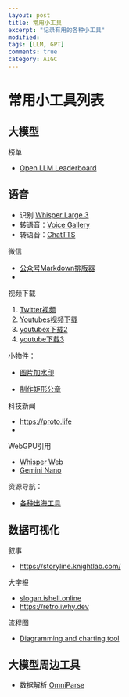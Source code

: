 ```yaml
---
layout: post
title: 常用小工具
excerpt: "记录有用的各种小工具"
modified: 
tags: [LLM, GPT]
comments: true
category: AIGC
---
```



# 常用小工具列表

## 大模型

榜单

- [Open LLM Leaderboard](https://huggingface.co/spaces/open-llm-leaderboard/open_llm_leaderboard)

## 语音

- 识别 [Whisper Large 3](https://huggingface.co/spaces/hf-audio/whisper-large-v3)
- 转语音：[Voice Gallery](https://speech.azure.cn/portal/voicegallery)
- 转语音：[ChatTTS](https://chattts.com)



微信

- [公众号Markdown排版器](https://quail.ink/tools/markdown-to-wx/)
- 

视频下载

1. [Twitter视频](https://twittervideodownloader.com)
2. [Youtubes视频下载](https://addyoutube.com)
3. [youtubex下载2](https://www.y2mate.com/youtube/Q_EYoV1kZWk)
4. [youtube下载3](https://cobalt.tools)

小物件：

- [图片加水印](http://watermark.dxcweb.com)

- [制作矩形公章](http://seal.skyfont.com/rect/)

科技新闻

- https://proto.life
- 

WebGPU引用

- [Whisper Web](https://huggingface.co/spaces/Xenova/whisper-web)
- [Gemini Nano](https://kharms.ai/nano)

资源导航：

- [各种出海工具](https://indiehackertools.net)

## 数据可视化

叙事

- https://storyline.knightlab.com/

大字报

- [slogan.ishell.online](https://t.co/ZMV42ysZfR) 
- https://retro.iwhy.dev

流程图

- [Diagramming and charting tool](https://www.mermaidchart.com/landing)


## 大模型周边工具
- 数据解析 [OmniParse](https://docs.cognitivelab.in)